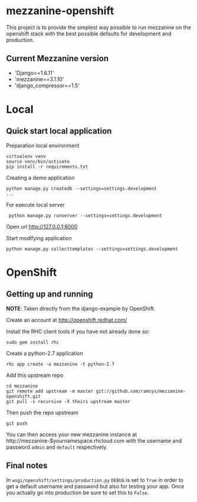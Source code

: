 # mezzanine-openshift

This project is to provide the simplest way possible to run mezzanine on the
openshift stack with the best possible defaults for development and production.

## Current Mezzanine version

* 'Django==1.6.11'
* 'mezzanine==3.1.10'
* 'django_compressor==1.5'


# Local

## Quick start local application

Preparation local environment

    virtualenv venv
    source venv/bin/activate
    pip install -r requirements.txt

Creating a demo application

    python manage.py createdb --settings=settings.development
    ...

For execute local server

     python manage.py runserver --settings=settings.development

Open url http://127.0.0.1:8000

Start modifying application

    python manage.py collecttemplates --settings=settings.development

# OpenShift

## Getting up and running

**NOTE**: Taken directly from the django-example by OpenShift.

Create an account at http://openshift.redhat.com/

Install the RHC client tools if you have not already done so:

    sudo gem install rhc

Create a python-2.7 application

    rhc app create -a mezzanine -t python-2.7

Add this upstream repo

    cd mezzanine
    git remote add upstream -m master git://github.com/ramsys/mezzanine-openshift.git
    git pull -s recursive -X theirs upstream master


Then push the repo upstream

    git push

You can then access your new mezzanine instance at
http://mezzanine-$yournamespace.rhcloud.com with the username and password
`admin` and `default` respectively.


## Final notes

In `wsgi/openshift/settings/production.py` `DEBUG` is set to `True` in order to
get a default username and password but also for testing your app. Once you
actually go into production be sure to set this to `False`.
